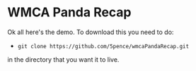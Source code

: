 # WMCA Panda Recap

Ok all here's the demo.
To download this you need to do:
- `git clone https://github.com/5pence/wmcaPandaRecap.git`

in the directory that you want it to live.